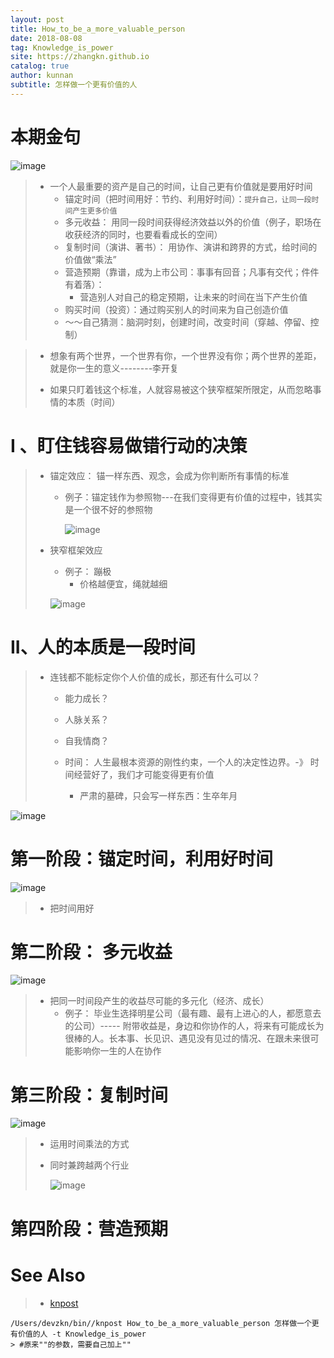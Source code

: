 ```yaml
---
layout: post
title: How_to_be_a_more_valuable_person
date: 2018-08-08
tag: Knowledge_is_power
site: https://zhangkn.github.io
catalog: true
author: kunnan
subtitle: 怎样做一个更有价值的人
---
```




#  本期金句

![image](https://wx1.sinaimg.cn/large/af39b376gy1fu2djktzlnj20lz0exakj.jpg)

> * 一个人最重要的资产是自己的时间，让自己更有价值就是要用好时间
>   * 锚定时间（把时间用好：节约、利用好时间）：`提升自己，让同一段时间产生更多价值`
>   * 多元收益： 用同一段时间获得经济效益以外的价值（例子，职场在收获经济的同时，也要看看成长的空间）
>   * 复制时间（演讲、著书）： 用协作、演讲和跨界的方式，给时间的价值做“乘法”
>   * 营造预期（靠谱，成为上市公司：事事有回音；凡事有交代；件件有着落）：
>     * 营造别人对自己的稳定预期，让未来的时间在当下产生价值
>   * 购买时间（投资）：通过购买别人的时间来为自己创造价值
>   * ～～自己猜测：脑洞时刻，创建时间，改变时间（穿越、停留、控制）



> *  想象有两个世界，一个世界有你，一个世界没有你；两个世界的差距，就是你一生的意义--------李开复
>
> * 如果只盯着钱这个标准，人就容易被这个狭窄框架所限定，从而忽略事情的本质（时间）
>
>   



# I 、盯住钱容易做错行动的决策



> * 锚定效应： 锚一样东西、观念，会成为你判断所有事情的标准
>
>   * 例子：锚定钱作为参照物---在我们变得更有价值的过程中，钱其实是一个很不好的参照物
>
>     ![image](https://wx1.sinaimg.cn/large/af39b376gy1fu2ep6yjvij20pp0egqki.jpg)
>
> * 狭窄框架效应
>
>   * 例子： 蹦极
>     * 价格越便宜，绳就越细
>
>   ![image](https://wx1.sinaimg.cn/large/af39b376gy1fu2eqmbulmj20pp0eg48s.jpg)





# II、人的本质是一段时间

> * 连钱都不能标定你个人价值的成长，那还有什么可以？
>
>   * 能力成长？
>
>   * 人脉关系？
>
>   * 自我情商？
>
>   * 时间： 人生最根本资源的刚性约束，一个人的决定性边界。-》 时间经营好了，我们才可能变得更有价值
>
>     * 严肃的墓碑，只会写一样东西：生卒年月
>
>     

![image](https://wx1.sinaimg.cn/large/af39b376gy1fu2hgmozkcj20mc0ck11v.jpg)



# 第一阶段：锚定时间，利用好时间

![image](https://wx1.sinaimg.cn/large/af39b376gy1fu2izwho5aj20pp0egdpd.jpg)



> * 把时间用好
>
>   



# 第二阶段： 多元收益



![image](https://wx3.sinaimg.cn/large/af39b376gy1fu5l5qs2yvj20pp0egqdl.jpg)





> * 把同一时间段产生的收益尽可能的多元化（经济、成长）
>   * 例子： 毕业生选择明星公司（最有趣、最有上进心的人，都愿意去的公司）----- 附带收益是，身边和你协作的人，将来有可能成长为很棒的人。长本事、长见识、遇见没有见过的情况、在跟未来很可能影响你一生的人在协作

# 第三阶段：复制时间



![image](https://wx3.sinaimg.cn/large/af39b376gy1fu5lsu4cskj20pp0eg12a.jpg)





> *  运用时间乘法的方式
>
>   * 同时兼跨越两个行业
>
>     ![image](https://wx3.sinaimg.cn/large/af39b376gy1fu5m3b2wg5j20pp0egn5r.jpg)







# 第四阶段：营造预期

# See Also 

>* [knpost](https://github.com/zhangkn/KNBin/blob/master/knpost) 
>
```
/Users/devzkn/bin//knpost How_to_be_a_more_valuable_person 怎样做一个更有价值的人 -t Knowledge_is_power
> #原来""的参数，需要自己加上""
```

